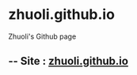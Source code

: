 # zhuoli.github.io
Zhuoli's Github page

## -- Site : [zhuoli.github.io](https://zhuoli.github.io/)
